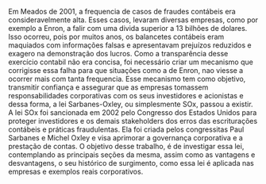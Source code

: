   Em Meados de 2001, a frequencia de casos de fraudes contábeis era consideravelmente alta. Esses casos, levaram diversas empresas, como por exemplo a Enron, a falir com uma divida superior a 13 bilhões de dolares. Isso ocorreu, pois por muitos anos, os balancetes contábeis eram maquiados com informações falsas e apresentavam prejuízos reduzidos e exagero na demonstração dos lucros. Como a transparência desse exercício contabil não era concisa, foi necessário criar um mecanismo que corrigisse essa falha para que situações como a de Enron, nao viesse a ocorrer mais com tanta frequencia. Esse mecanismo tem como objetivo, transmitir confiança e assegurar que as empresas tomassem responsabilidades corporativas com os seus investidores e acionistas e dessa forma, a lei Sarbanes-Oxley, ou simplesmente SOx, passou a existir.
  A lei SOx foi sancionada em 2002 pelo Congresso dos Estados Unidos para proteger investidores e os demais stakeholders dos erros das escriturações contábeis e práticas fraudulentas. Ela foi criada pelos congressitas Paul Sarbanes e Michel Oxley e visa aprimorar a governança corporativa e a prestação de contas. O objetivo desse trabalho, é de investigar essa lei, contemplando as principais seções da mesma, assim como as vantagens e desvantagens, o seu histórico de surgimento, como essa lei é aplicada nas empresas e exemplos reais corporativos.
